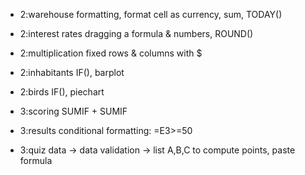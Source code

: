 - 2:warehouse
    formatting, format cell as currency, sum, TODAY()
- 2:interest rates
    dragging a formula & numbers, ROUND()
- 2:multiplication
    fixed rows & columns with $
- 2:inhabitants
    IF(), barplot
- 2:birds
    IF(), piechart

- 3:scoring
    SUMIF + SUMIF
- 3:results
    conditional formatting:
    =E3>=50
- 3:quiz
    data -> data validation -> list A,B,C
    to compute points, paste formula